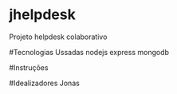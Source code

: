 # jhelpdesk
Projeto helpdesk colaborativo

#Tecnologias Ussadas
nodejs
express
mongodb

#Instruções

#Idealizadores
Jonas
